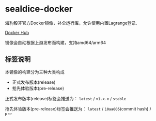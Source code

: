 # sealdice-docker
海豹骰非官方Docker镜像，补全运行库，允许使用内置Lagrange登录.

[Docker Hub](https://hub.docker.com/r/shiaworkshop/sealdice)

镜像会自动根据上游发布而构建，支持amd64/arm64

## 标签说明

本镜像的构建分为三种大类构成

- 正式发布版本(release)
- 抢先体验版本(pre-release)

正式发布版本(release)标签会推送为： `latest` / `v1.x.x` / `stable`

抢先体验版本(pre-release)标签会推送为： `latest` / `10aa805`(commit hash) / `pre`


